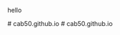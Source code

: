 <!DOCTYPE html>
<html>
   <head>
      <p> hello <p/>
   </head>
   <body>
      # cab50.github.io
   </body>
</html>
 # cab50.github.io
<script src="//my.visme.co/visme-embed.js"></script><div class="visme_d" data-url="mxzkngoj-home" data-w="750" data-h="800" data-domain="my"></div>
